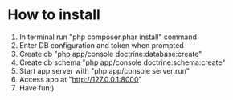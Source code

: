 How to install
====

1. In terminal run "php composer.phar install" command
2. Enter DB configuration and token when prompted
3. Create db "php app/console doctrine:database:create"
4. Create db schema "php app/console doctrine:schema:create"
5. Start app server with "php app/console server:run"
6. Access app at "http://127.0.0.1:8000"
7. Have fun:)